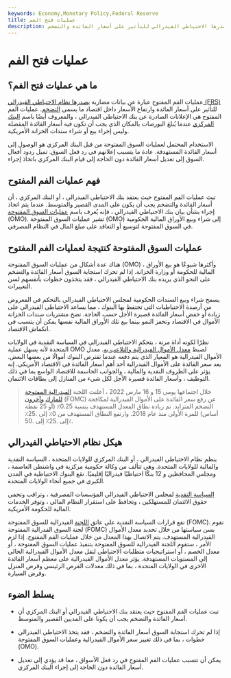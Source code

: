 ```yaml
---
keywords: Economy,Monetary Policy,Federal Reserve
title: عمليات فتح الفم
description: عمليات الفم المفتوح هي بيانات مضاربة يصدرها الاحتياطي الفيدرالي للتأثير على أسعار الفائدة والتضخم.
---
```


# عمليات فتح الفم
## ما هي عمليات فتح الفم؟

عمليات الفم المفتوح عبارة عن بيانات مضاربة [يصدرها نظام الاحتياطي الفيدرالي (FRS)](/federalreservebank) للتأثير على أسعار الفائدة وارتفاع الأسعار داخل اقتصاد ما يسمى [التضخم](/inflation). عمليات الفم المفتوح هي الإعلانات الصادرة عن بنك الاحتياطي الفيدرالي ، والمعروف أيضًا باسم [البنك المركزي](/centralbank) عندما يُبلغ البورصات بالمكان الذي يجب أن تكون فيه أسعار الفائدة المفضلة وليس إجراء بيع أو شراء سندات الخزانة الأمريكية.

الاستخدام المحتمل لعمليات السوق المفتوحة من قبل البنك المركزي هو الوصول إلى أسعار الفائدة المستهدفة. عادة ما يتسبب إعلانهم في رد فعل السوق. تميل ردود أفعال السوق إلى تعديل أسعار الفائدة دون الحاجة إلى قيام البنك المركزي باتخاذ إجراء.

## فهم عمليات الفم المفتوح

تبث عمليات الفم المفتوح حيث يعتقد بنك الاحتياطي الفيدرالي ، أو البنك المركزي ، أن أسعار الفائدة والتضخم يجب أن يكون على المدى القصير والمتوسط. عندما يتم اتخاذ إجراء بشأن بيان بنك الاحتياطي الفيدرالي ، فإنه يُعرف باسم [عمليات السوق المفتوحة](/openmarketoperations) (OMO). تشير عمليات السوق المفتوحة (OMO) إلى شراء وبيع الأوراق المالية الحكومية في السوق المفتوحة لتوسيع أو التعاقد على مبلغ المال في النظام المصرفي.

## عمليات السوق المفتوحة كنتيجة لعمليات الفم المفتوح

هناك عدة أشكال من عمليات السوق المفتوحة (OMO) ، وأكثرها شيوعًا هو بيع الأوراق المالية للحكومة أو وزارة الخزانة. إذا لم تحرك استجابة السوق أسعار الفائدة والتضخم على النحو الذي يريده بنك الاحتياطي الفيدرالي ، فقد يتخذون خطوات بأنفسهم لسن التغييرات.

يسمح شراء وبيع السندات الحكومية لمجلس الاحتياطي الفيدرالي بالتحكم في المعروض من أرصدة الاحتياطيات التي تحتفظ بها البنوك ، مما يساعد الاحتياطي الفيدرالي على زيادة أو خفض أسعار الفائدة قصيرة الأجل حسب الحاجة. تضخ مشتريات سندات الخزانة الأموال في الاقتصاد وتحفز النمو بينما بيع تلك الأوراق المالية نفسها يمكن أن يتسبب في انكماش الاقتصاد.

نظرًا لكونه أداة مرنة ، يتحكم الاحتياطي الفيدرالي في السياسة النقدية في الولايات المتحدة لأنه يسهل عملية OMO لضبط [معدل الأموال الفيدرالية والتلاعب به](/federalfundsrate). معدل الأموال الفيدرالية هو المعيار الذي يتم دفعه عندما تقترض البنوك أموالًا من بعضها البعض. يعد سعر الفائدة على الأموال الفيدرالية أحد أهم أسعار الفائدة في الاقتصاد الأمريكي. إنه يؤثر على الظروف النقدية والمالية ، والجوانب الحاسمة للاقتصاد الواسع بما في ذلك التوظيف ، وأسعار الفائدة قصيرة الأجل لكل شيء من المنازل إلى بطاقات الائتمان.

> خلال اجتماعها يومي 15 و 16 مارس 2022 ، أعلنت اللجنة [الفيدرالية المفتوحة للمارك](/fomc) [وآخرون](/fomc) (FOMC) عن رفع سعر الفائدة على الأموال الفيدرالية لمكافحة التضخم المتزايد. تم زيادة نطاق المعدل المستهدف بنسبة 0.25٪ (أو 25 نقطة أساس) للمرة الأولى منذ عام 2018. وارتفع النطاق المستهدف من 0٪ إلى .25٪ إلى .25٪ إلى .50٪.

>

>

>

>

## هيكل نظام الاحتياطي الفيدرالي

ينظم نظام الاحتياطي الفيدرالي ، أو البنك المركزي للولايات المتحدة ، السياسة النقدية والمالية للولايات المتحدة. وهي تتألف من وكالة حكومية مركزية في واشنطن العاصمة ، ومجلس المحافظين و 12 بنكًا احتياطيًا فيدراليًا إقليميًا. تقع البنوك الاحتياطية في المدن الكبرى في جميع أنحاء الولايات المتحدة.

[السياسة النقدية](/monetarypolicy) لمجلس الاحتياطي الفيدرالي المؤسسات المصرفية ، وتراقب وتحمي حقوق الائتمان للمستهلكين ، وتحافظ على استقرار النظام المالي ، وتوفر الخدمات المالية للحكومة الأمريكية.

تقع قرارات السياسة النقدية على عاتق [اللجنة](/fomc) الفيدرالية للسوق المفتوحة (FOMC). تقوم لجنة السوق الفدرالية المفتوحة (FOMC) بسن سياستها من خلال تحديد معدل الأموال الفيدرالية المستهدف. يتم الاتصال بهذا المعدل من خلال عمليات الفم المفتوح. إذا لزم الأمر ، ستقوم اللجنة الفيدرالية للسوق المفتوحة بتنفيذ عمليات السوق المفتوحة ، أو معدل الخصم ، أو استراتيجيات متطلبات الاحتياطي لنقل معدل الأموال الفيدرالية الحالي إلى المستويات المستهدفة. يؤثر معدل الأموال الفيدرالية على معظم أسعار الفائدة الأخرى في الولايات المتحدة ، بما في ذلك معدلات القرض الرئيسي وقرض المنزل وقرض السيارة.

## يسلط الضوء

- تبث عمليات الفم المفتوح حيث يعتقد بنك الاحتياطي الفيدرالي أو البنك المركزي أن أسعار الفائدة والتضخم يجب أن يكونا على المديين القصير والمتوسط.

- إذا لم تحرك استجابة السوق أسعار الفائدة والتضخم ، فقد يتخذ الاحتياطي الفيدرالي خطوات ، بما في ذلك تغيير سعر الأموال الفيدرالية وعمليات السوق المفتوحة (OMO).

- يمكن أن تتسبب عمليات الفم المفتوح في رد فعل الأسواق ، مما قد يؤدي إلى تعديل أسعار الفائدة دون الحاجة إلى إجراء البنك المركزي.

